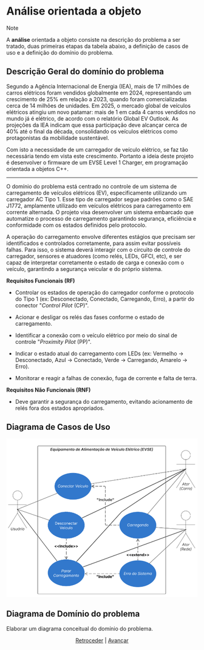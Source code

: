 # Análise orientada a objeto
> [!NOTE]
> A **análise** orientada a objeto consiste na descrição do problema a ser tratado, duas primeiras etapas da tabela abaixo, a definição de casos de uso e a definição do domínio do problema.

## Descrição Geral do domínio do problema

Segundo a Agência Internacional de Energia (IEA), mais de 17 milhões de carros elétricos foram vendidos globalmente em 2024, representando um crescimento de 25% em relação a 2023, quando foram comercializadas cerca de 14 milhões de unidades. Em 2025, o mercado global de veículos elétricos atingiu um novo patamar: mais de 1 em cada 4 carros vendidos no mundo já é elétrico, de acordo com o relatório Global EV Outlook. As projeções da IEA indicam que essa participação deve alcançar cerca de 40% até o final da década, consolidando os veículos elétricos como protagonistas da mobilidade sustentável.

Com isto a necessidade de um carregador de veículo elétrico, se faz tão necessária tendo em vista este crescimento. Portanto a ideia deste projeto é desenvolver o firmware de um EVSE Level 1 Charger, em programação orientada a objetos C++.

---------------------------------------

O domínio do problema está centrado no controle de um sistema de carregamento de veículos elétricos (EV), especificamente utilizando um carregador AC Tipo 1. Esse tipo de carregador segue padrões como o SAE J1772, amplamente utilizado em veículos elétricos para carregamento em corrente alternada. O projeto visa desenvolver um sistema embarcado que automatize o processo de carregamento garantindo segurança, eficiência e conformidade com os estados definidos pelo protocolo.

A operação do carregamento envolve diferentes estágios que precisam ser identificados e controlados corretamente, para assim evitar possíveis falhas. Para isso, o sistema deverá interagir com o circuito de controle do carregador, sensores e atuadores (como relés, LEDs, GFCI, etc), e ser capaz de interpretar corretamente o estado de carga e conexão com o veículo, garantindo a segurança veicular e do próprio sistema.

**Requisitos Funcionais (RF)**
-  Controlar os estados de operação do carregador conforme o protocolo do Tipo 1 (ex: Desconectado, Conectado, Carregando, Erro), a partir do conector "*Control Pilot* (CP)".

- Acionar e desligar os relés das fases conforme o estado de carregamento.

- Identificar a conexão com o veículo elétrico por meio do sinal de controle "*Proximity Pilot* (PP)".

-  Indicar o estado atual do carregamento com LEDs (ex: Vermelho -> Desconectado, Azul -> Conectado, Verde -> Carregando, Amarelo -> Erro).

-  Monitorar e reagir a falhas de conexão, fuga de corrente e falta de terra.

**Requisitos Não Funcionais (RNF)**

-  Deve garantir a segurança do carregamento, evitando acionamento de relés fora dos estados apropriados.

## Diagrama de Casos de Uso

![Diagrama Caso de Uso](img/diagrama_caso_de_uso.png)
 
## Diagrama de Domínio do problema

Elaborar um diagrama conceitual do domínio do problema.


<div align="center">

[Retroceder](README.md) | [Avançar](projeto.md)

</div>